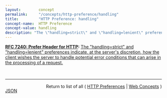 ```yaml
---
layout:        concept
permalink:     "/concepts/http-preference/handling"
title:         "HTTP Preference: handling"
concept-name:  HTTP Preference
concept-value: handling
description: "The \"handling=strict\" and \"handling=lenient\" preferences indicate, at the server's discretion, how the client wishes the server to handle potential error conditions that can arise in the processing of a request."
---
```


**[RFC 7240: Prefer Header for HTTP](/specs/IETF/RFC/7240 "This specification defines an HTTP header field that can be used by a client to request that certain behaviors be employed by a server while processing a request."):** [The "handling=strict" and "handling=lenient" preferences indicate, at the server's discretion, how the client wishes the server to handle potential error conditions that can arise in the processing of a request.](http://tools.ietf.org/html/rfc7240#section-4.4 "Read documentation for HTTP Preference &#34;handling&#34;")

<br/>
<hr/>

<p style="float : left"><a href="./handling.json" title="JSON representing this particular Web Concept value">JSON</a></p>
<p style="text-align: right">Return to list of all ( <a href="../http-preference/">HTTP Preferences</a> | <a href="../">Web Concepts</a> )</p>
